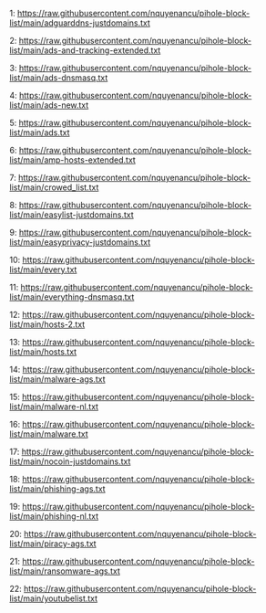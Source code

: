 1: https://raw.githubusercontent.com/nquyenancu/pihole-block-list/main/adguarddns-justdomains.txt
 
2: https://raw.githubusercontent.com/nquyenancu/pihole-block-list/main/ads-and-tracking-extended.txt
 
3: https://raw.githubusercontent.com/nquyenancu/pihole-block-list/main/ads-dnsmasq.txt
 
4: https://raw.githubusercontent.com/nquyenancu/pihole-block-list/main/ads-new.txt
 
5: https://raw.githubusercontent.com/nquyenancu/pihole-block-list/main/ads.txt
 
6: https://raw.githubusercontent.com/nquyenancu/pihole-block-list/main/amp-hosts-extended.txt
 
7: https://raw.githubusercontent.com/nquyenancu/pihole-block-list/main/crowed_list.txt
 
8: https://raw.githubusercontent.com/nquyenancu/pihole-block-list/main/easylist-justdomains.txt
 
9: https://raw.githubusercontent.com/nquyenancu/pihole-block-list/main/easyprivacy-justdomains.txt
 
10: https://raw.githubusercontent.com/nquyenancu/pihole-block-list/main/every.txt
 
11: https://raw.githubusercontent.com/nquyenancu/pihole-block-list/main/everything-dnsmasq.txt
 
12: https://raw.githubusercontent.com/nquyenancu/pihole-block-list/main/hosts-2.txt
 
13: https://raw.githubusercontent.com/nquyenancu/pihole-block-list/main/hosts.txt
 
14: https://raw.githubusercontent.com/nquyenancu/pihole-block-list/main/malware-ags.txt
 
15: https://raw.githubusercontent.com/nquyenancu/pihole-block-list/main/malware-nl.txt
 
16: https://raw.githubusercontent.com/nquyenancu/pihole-block-list/main/malware.txt
 
17: https://raw.githubusercontent.com/nquyenancu/pihole-block-list/main/nocoin-justdomains.txt
 
18: https://raw.githubusercontent.com/nquyenancu/pihole-block-list/main/phishing-ags.txt
 
19: https://raw.githubusercontent.com/nquyenancu/pihole-block-list/main/phishing-nl.txt
 
20: https://raw.githubusercontent.com/nquyenancu/pihole-block-list/main/piracy-ags.txt
 
21: https://raw.githubusercontent.com/nquyenancu/pihole-block-list/main/ransomware-ags.txt
 
22: https://raw.githubusercontent.com/nquyenancu/pihole-block-list/main/youtubelist.txt
 
